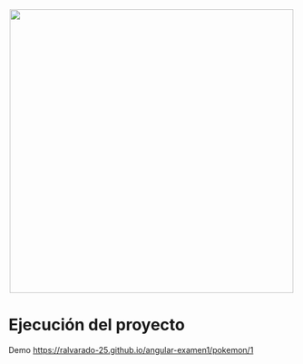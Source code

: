 <div align="center">
  <img width="500px" src="https://media.licdn.com/dms/image/C4E0BAQG3b9dPQ5oaTw/company-logo_200_200/0/1612886177953?e=2147483647&v=beta&t=-CT-sdBMWKf5QaFKiHT3JHD_BFUdBQ1HYFVv6IvnHP4">
</div>

<!-- ## Índice

* [Sobre](#Sobre)
* [Funcionalidades](#Funcionalidades)
    * [Responsividade](#Responsividade)
        * [Desktop](#dektop)
        * [Tablet](#tablet)
        * [Mobile](#mobile)
    * [Listar Pokémons](#listar-os-151-primeiros-pokémon)
    * [Status do Pokémon](#exibir-as-informações-do-pokémon-escolhido)
    * [Buscar Pokémon](#pesquisar-por-um-pokémon)
* [Teste o Projeto](#Teste-o-Projeto)

# Sobre o Projeto

<p align="center">
<img src="https://img.shields.io/badge/Status-Em%20Desenvolvimento-brightgreen?style=for-the-badge"/>
<img src="https://img.shields.io/badge/Version-1.0-green?style=for-the-badge"/>
</p>

Angular Pokedex é um projeto desenvolvido utilizando Angular e a API [PokéApi](https://pokeapi.co). Com intuito de aprofundar meus conhecimentos em Angular e consumo de APIs externas.

<div style="display: inline_block">
    <img align="center" alt="TypeScript" src="https://img.shields.io/badge/TypeScript-007ACC?style=for-the-badge&logo=typescript&logoColor=white">
    <img align="center" alt="Angular" src="https://img.shields.io/badge/Angular-DD0031?style=for-the-badge&logo=angular&logoColor=white">
    <img align="center" width="90px" alt="PokeApi" src="https://raw.githubusercontent.com/PokeAPI/media/master/logo/pokeapi.svg">
</div><br>

# Funcionalidades

- [x] Responsividade
- [x] Listar todos os primeiros 151 Pokémon
- [x] Exibir todas as informações do Pokémon escolhido
- [x] Pesquisar por um pokémon
- [ ] Exibir fraquezas dos tipos do Pokémon
- [ ] Exibir a linha evolutiva do Pokémon
- [ ] Exibir formas alternativas do Pokémon
- [ ] Carregar mais Pokémon ao chegar ao fim

## Responsividade

<div>
  <img src="https://raw.githubusercontent.com/IgormBonfim/media/master/Angular-Pokedex/imagens/Telas.png">
</div>

### Dektop

<div>
  <img src="https://raw.githubusercontent.com/IgormBonfim/media/master/Angular-Pokedex/imagens/Computer.png">
</div>

### Tablet

<div>
  <img src="https://raw.githubusercontent.com/IgormBonfim/media/master/Angular-Pokedex/imagens/Tablet.png">
</div>

### Mobile

<div>
  <img src="https://raw.githubusercontent.com/IgormBonfim/media/master/Angular-Pokedex/imagens/Smartphone.png">
</div>

## Listar os 151 primeiros Pokémon

<div>
  <img src="https://raw.githubusercontent.com/IgormBonfim/media/master/Angular-Pokedex/gifs/lista.gif">
</div>

## Exibir as informações do pokémon escolhido

<div>
  <img src="https://raw.githubusercontent.com/IgormBonfim/media/master/Angular-Pokedex/gifs/pokemon.gif">
</div>

## Pesquisar por um Pokémon

<div>
  <img src="https://raw.githubusercontent.com/IgormBonfim/media/master/Angular-Pokedex/gifs/busca.gif">
</div><br> -->

# Ejecución del proyecto

Demo https://ralvarado-25.github.io/angular-examen1/pokemon/1
